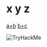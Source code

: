# x y z
[a+b](https://go.getscreen.ru/invite/511091450)
[b+c](https://go.getscreen.ru/invite/569613062)

<img src="https://tryhackme-badges.s3.amazonaws.com/quvonchbek.dev.png" alt="TryHackMe">
